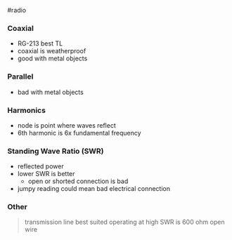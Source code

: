 #radio
### Coaxial
- RG-213 best TL
- coaxial is weatherproof
- good with metal objects
### Parallel
- bad with metal objects
### Harmonics
- node is point where waves reflect
- 6th harmonic is 6x fundamental frequency
### Standing Wave Ratio (SWR)
- reflected power
- lower SWR is better
	- open or shorted connection is bad
- jumpy reading could mean bad electrical connection
### Other
> transmission line best suited operating at high SWR is 600 ohm open wire